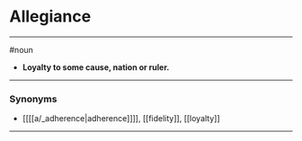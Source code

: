 # Allegiance
---
#noun
- **Loyalty to some cause, nation or ruler.**
---
### Synonyms
- [[[[a/_adherence|adherence]]]], [[fidelity]], [[loyalty]]
---
